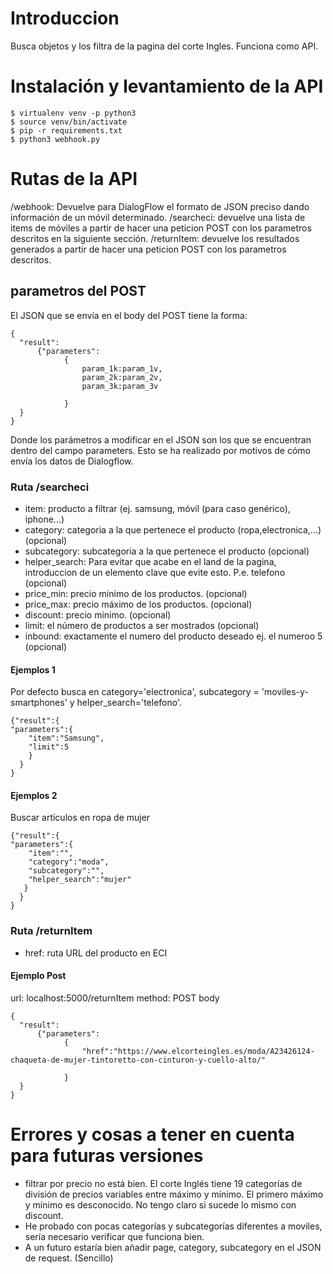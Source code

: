 # Introduccion
Busca objetos y los filtra de la pagina del corte Ingles. Funciona como API.
# Instalación y levantamiento de la API

```
$ virtualenv venv -p python3
$ source venv/bin/activate
$ pip -r requirements.txt
$ python3 webhook.py
```



# Rutas de la API
<url>/webhook: Devuelve para DialogFlow el formato de JSON preciso dando información de un móvil determinado.
<url>/searcheci: devuelve una lista de items de móviles a partir de hacer una peticion POST con los parametros descritos en la siguiente sección.
<url>/returnItem: devuelve los resultados generados a partir de hacer una peticion POST con los parametros descritos.
	

## parametros del POST
El JSON que se envía en el body del POST tiene la forma:
```
{
  "result": 
      {"parameters":
            {
                param_1k:param_1v,
                param_2k:param_2v,
                param_3k:param_3v
                
            }
  }
}
```
Donde los parámetros a modificar en el JSON son los que se encuentran dentro del campo parameters. Esto se ha realizado por motivos de cómo envía los datos de Dialogflow.

 
### Ruta <url>/searcheci
- item: producto a filtrar (ej. samsung, móvil (para caso genérico), iphone...)
- category: categoria a la que pertenece el producto (ropa,electronica,...) (opcional)
- subcategory: subcategoria a la que pertenece el producto (opcional)
- helper_search: Para evitar que acabe en el land de la pagina, introduccion de un elemento clave que evite esto. P.e. telefono (opcional)
- price\_min: precio minimo de los productos. (opcional)
- price\_max: precio máximo de los productos. (opcional)
- discount: precio minimo. (opcional)
- limit: el número de productos a ser mostrados (opcional)
- inbound: exactamente el numero del producto deseado ej. el numeroo 5 (opcional)



#### Ejemplos 1
Por defecto busca en category='electronica', subcategory = 'moviles-y-smartphones' y helper_search='telefono'.
```
{"result":{
"parameters":{
	"item":"Samsung",
	"limit":5
	}
  }
}
```

#### Ejemplos 2
Buscar articulos en ropa de mujer
```
{"result":{
"parameters":{
    "item":"",
    "category":"moda",
    "subcategory":"",
    "helper_search":"mujer"
   }
  }
}
```


### Ruta <url>/returnItem
- href: ruta URL del producto en ECI 
#### Ejemplo Post
url: localhost:5000/returnItem
method: POST
body
```
{
  "result": 
      {"parameters":
            {
                "href":"https://www.elcorteingles.es/moda/A23426124-chaqueta-de-mujer-tintoretto-con-cinturon-y-cuello-alto/"
                
            }
  }
}
```






# Errores y cosas a tener en cuenta para futuras versiones
- filtrar por precio no está bien. El corte Inglés tiene 19 categorías de división de precios variables entre máximo y mínimo. El primero máximo y mínimo es desconocido. No tengo claro si sucede lo mismo con discount.
- He probado con pocas categorías y subcategorías diferentes a moviles, sería necesario verificar que funciona bien.
- A un futuro estaría bien añadir page, category, subcategory en el JSON de request. (Sencillo)



